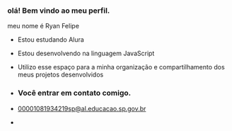 ### olá! Bem vindo ao meu perfil.

meu nome é Ryan Felipe

- Estou estudando Alura
- Estou desenvolvendo na linguagem JavaScript
- Utilizo esse espaço para a minha organização e compartilhamento dos meus projetos desenvolvidos
- ### Você entrar em contato comigo.

- 00001081934219sp@al.educacao.sp.gov.br
- 
